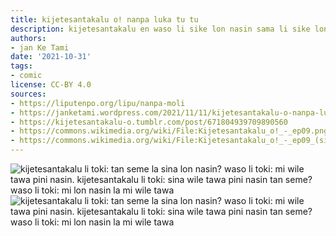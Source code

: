 ```yaml
---
title: kijetesantakalu o! nanpa luka tu tu
description: kijetesantakalu en waso li sike lon nasin sama li sike lon nasin sama
authors:
- jan Ke Tami
date: '2021-10-31'
tags:
- comic
license: CC-BY 4.0
sources:
- https://liputenpo.org/lipu/nanpa-moli
- https://janketami.wordpress.com/2021/11/11/kijetesantakalu-o-nanpa-luka-tu-tu/
- https://kijetesantakalu-o.tumblr.com/post/671804939709890560
- https://commons.wikimedia.org/wiki/File:Kijetesantakalu_o!_-_ep09.png
- https://commons.wikimedia.org/wiki/File:Kijetesantakalu_o!_-_ep09_(sitelen_pona).png
---
```


![kijetesantakalu li toki: tan seme la sina lon nasin? waso li toki: mi wile tawa pini nasin. kijetesantakalu li toki: sina wile tawa pini nasin tan seme? waso li toki: mi lon nasin la mi wile tawa](https://upload.wikimedia.org/wikipedia/commons/0/0a/Kijetesantakalu_o%21_-_ep09.png)
![kijetesantakalu li toki: tan seme la sina lon nasin? waso li toki: mi wile tawa pini nasin. kijetesantakalu li toki: sina wile tawa pini nasin tan seme? waso li toki: mi lon nasin la mi wile tawa](https://upload.wikimedia.org/wikipedia/commons/9/92/Kijetesantakalu_o%21_-_ep09_%28sitelen_pona%29.png)